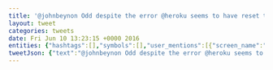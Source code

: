 ```yaml
---
title: '@johnbeynon Odd despite the error @heroku seems to have reset the pw all the same. ccing @HerokuDevCenter'
layout: tweet
categories: tweets
date: Fri Jun 10 13:23:15 +0000 2016
entities: {"hashtags":[],"symbols":[],"user_mentions":[{"screen_name":"johnbeynon","name":"John Beynon","id":14077407,"id_str":"14077407","indices":[0,11]},{"screen_name":"heroku","name":"Heroku","id":10257182,"id_str":"10257182","indices":[34,41]},{"screen_name":"HerokuDevCenter","name":"Heroku Dev Center","id":518716530,"id_str":"518716530","indices":[89,105]}],"urls":[]}
tweetJson: {"text":"@johnbeynon Odd despite the error @heroku seems to have reset the pw all the same. ccing @HerokuDevCenter"}
---
```

